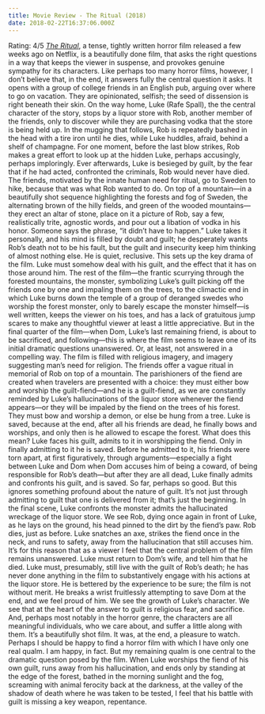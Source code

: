 ```yaml
---
title: Movie Review - The Ritual (2018)
date: 2018-02-22T16:37:06.000Z
---
```

Rating: 4/5 _[The Ritual](http://www.imdb.com/title/tt5638642/?ref_=nv_sr_1)_, a tense, tightly written horror film released a few weeks ago on Netflix, is a beautifully done film, that asks the right questions in a way that keeps the viewer in suspense, and provokes genuine sympathy for its characters. Like perhaps too many horror films, however, I don’t believe that, in the end, it answers fully the central question it asks. It opens with a group of college friends in an English pub, arguing over where to go on vacation. They are opinionated, selfish; the seed of dissension is right beneath their skin. On the way home, Luke (Rafe Spall), the the central character of the story, stops by a liquor store with Rob, another member of the friends, only to discover while they are purchasing vodka that the store is being held up. In the mugging that follows, Rob is repeatedly bashed in the head with a tire iron until he dies, while Luke huddles, afraid, behind a shelf of champagne. For one moment, before the last blow strikes, Rob makes a great effort to look up at the hidden Luke, perhaps accusingly, perhaps imploringly. Ever afterwards, Luke is besieged by guilt, by the fear that if he had acted, confronted the criminals, Rob would never have died. The friends, motivated by the innate human need for ritual, go to Sweden to hike, because that was what Rob wanted to do. On top of a mountain—in a beautifully shot sequence highlighting the forests and fog of Sweden, the alternating brown of the hilly fields, and green of the wooded mountains—they erect an altar of stone, place on it a picture of Rob, say a few, realistically trite, agnostic words, and pour out a libation of vodka in his honor. Someone says the phrase, “it didn’t have to happen.” Luke takes it personally, and his mind is filled by doubt and guilt; he desperately wants Rob’s death not to be his fault, but the guilt and insecurity keep him thinking of almost nothing else. He is quiet, reclusive. This sets up the key drama of the film. Luke must somehow deal with his guilt, and the effect that it has on those around him. The rest of the film—the frantic scurrying through the forested mountains, the monster, symbolizing Luke’s guilt picking off the friends one by one and impaling them on the trees, to the climactic end in which Luke burns down the temple of a group of deranged swedes who worship the forest monster, only to barely escape the monster himself—is well written, keeps the viewer on his toes, and has a lack of gratuitous jump scares to make any thoughtful viewer at least a little appreciative. But in the final quarter of the film—when Dom, Luke’s last remaining friend, is about to be sacrificed, and following—this is where the film seems to leave one of its initial dramatic questions unanswered. Or, at least, not answered in a compelling way. The film is filled with religious imagery, and imagery suggesting man’s need for religion. The friends offer a vague ritual in memorial of Rob on top of a mountain. The parishioners of the fiend are created when travelers are presented with a choice: they must either bow and worship the guilt-fiend—and he is a guilt-fiend, as we are constantly reminded by Luke’s hallucinations of the liquor store whenever the fiend appears—or they will be impaled by the fiend on the trees of his forest. They must bow and worship a demon, or else be hung from a tree. Luke is saved, because at the end, after all his friends are dead, he finally bows and worships, and only then is he allowed to escape the forest. What does this mean? Luke faces his guilt, admits to it in worshipping the fiend. Only in finally admitting to it he is saved. Before he admitted to it, his friends were torn apart, at first figuratively, through arguments—especially a fight between Luke and Dom when Dom accuses him of being a coward, of being responsible for Rob’s death—but after they are all dead, Luke finally admits and confronts his guilt, and is saved. So far, perhaps so good. But this ignores something profound about the nature of guilt. It’s not just through admitting to guilt that one is delivered from it; that’s just the beginning. In the final scene, Luke confronts the monster admits the hallucinated wreckage of the liquor store. We see Rob, dying once again in front of Luke, as he lays on the ground, his head pinned to the dirt by the fiend’s paw. Rob dies, just as before. Luke snatches an axe, strikes the fiend once in the neck, and runs to safety, away from the hallucination that still accuses him. It’s for this reason that as a viewer I feel that the central problem of the film remains unanswered. Luke must return to Dom’s wife, and tell him that he died. Luke must, presumably, still live with the guilt of Rob’s death; he has never done anything in the film to substantively engage with his actions at the liquor store. He is bettered by the experience to be sure; the film is not without merit. He breaks a wrist fruitlessly attempting to save Dom at the end, and we feel proud of him. We see the growth of Luke’s character. We see that at the heart of the answer to guilt is religious fear, and sacrifice. And, perhaps most notably in the horror genre, the characters are all meaningful individuals, who we care about, and suffer a little along with them. It’s a beautifully shot film. It was, at the end, a pleasure to watch. Perhaps I should be happy to find a horror film with which I have only one real qualm. I am happy, in fact. But my remaining qualm is one central to the dramatic question posed by the film. When Luke worships the fiend of his own guilt, runs away from his hallucination, and ends only by standing at the edge of the forest, bathed in the morning sunlight and the fog, screaming with animal ferocity back at the darkness, at the valley of the shadow of death where he was taken to be tested, I feel that his battle with guilt is missing a key weapon, repentance.